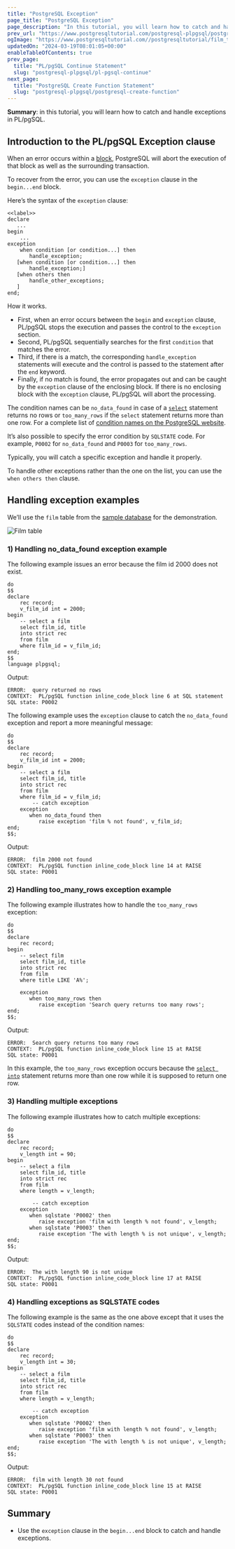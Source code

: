 ```yaml
---
title: "PostgreSQL Exception"
page_title: "PostgreSQL Exception"
page_description: "In this tutorial, you will learn how to catch and handle exceptions in PL/pgSQL."
prev_url: "https://www.postgresqltutorial.com/postgresql-plpgsql/postgresql-exception/"
ogImage: "https://www.postgresqltutorial.com//postgresqltutorial/film_table.png"
updatedOn: "2024-03-19T08:01:05+00:00"
enableTableOfContents: true
prev_page: 
  title: "PL/pgSQL Continue Statement"
  slug: "postgresql-plpgsql/pl-pgsql-continue"
next_page: 
  title: "PostgreSQL Create Function Statement"
  slug: "postgresql-plpgsql/postgresql-create-function"
---
```





**Summary**: in this tutorial, you will learn how to catch and handle exceptions in PL/pgSQL.


## Introduction to the PL/pgSQL Exception clause

When an error occurs within a [block](plpgsql-block-structure), PostgreSQL will abort the execution of that block as well as the surrounding transaction.

To recover from the error, you can use the `exception` clause in the `begin...end` block.

Here’s the syntax of the `exception` clause:


```pgsql
<<label>>
declare
   ...
begin
    ...
exception
    when condition [or condition...] then
       handle_exception;
   [when condition [or condition...] then
       handle_exception;]
   [when others then
       handle_other_exceptions;
   ]
end;
```
How it works.

* First, when an error occurs between the `begin` and `exception` clause, PL/pgSQL stops the execution and passes the control to the `exception` section.
* Second, PL/pgSQL sequentially searches for the first `condition` that matches the error.
* Third, if there is a match, the corresponding `handle_exception` statements will execute and the control is passed to the statement after the `end` keyword.
* Finally, if no match is found, the error propagates out and can be caught by the `exception` clause of the enclosing block. If there is no enclosing block with the `exception` clause, PL/pgSQL will abort the processing.

The condition names can be `no_data_found` in case of a [`select`](../postgresql-tutorial/postgresql-select) statement returns no rows or `too_many_rows` if the `select` statement returns more than one row. For a complete list of [condition names on the PostgreSQL website](https://www.postgresql.org/docs/current/errcodes-appendix.html).

It’s also possible to specify the error condition by `SQLSTATE` code. For example, `P0002` for `no_data_found` and `P0003` for `too_many_rows`.

Typically, you will catch a specific exception and handle it properly.

To handle other exceptions rather than the one on the list, you can use the `when others then` clause.


## Handling exception examples

We’ll use the `film` table from the [sample database](../postgresql-getting-started/postgresql-sample-database) for the demonstration.

![Film table](/postgresqltutorial/film_table.png)
### 1\) Handling no\_data\_found exception example

The following example issues an error because the film id 2000 does not exist.


```pgsql
do
$$
declare
	rec record;
	v_film_id int = 2000;
begin
	-- select a film 
	select film_id, title 
	into strict rec
	from film
	where film_id = v_film_id;
end;
$$
language plpgsql;

```
Output:


```shell
ERROR:  query returned no rows
CONTEXT:  PL/pgSQL function inline_code_block line 6 at SQL statement
SQL state: P0002
```
The following example uses the `exception` clause to catch the `no_data_found` exception and report a more meaningful message:


```pgsql
do
$$
declare
	rec record;
	v_film_id int = 2000;
begin
	-- select a film 
	select film_id, title 
	into strict rec
	from film
	where film_id = v_film_id;
        -- catch exception
	exception 
	   when no_data_found then 
	      raise exception 'film % not found', v_film_id;
end;
$$;
```
Output:


```shell
ERROR:  film 2000 not found
CONTEXT:  PL/pgSQL function inline_code_block line 14 at RAISE
SQL state: P0001
```

### 2\) Handling too\_many\_rows exception example

The following example illustrates how to handle the `too_many_rows` exception:


```pgsql
do
$$
declare
	rec record;
begin
	-- select film 
	select film_id, title 
	into strict rec
	from film
	where title LIKE 'A%';
	
	exception 
	   when too_many_rows then
	      raise exception 'Search query returns too many rows';
end;
$$;
```
Output:


```shell
ERROR:  Search query returns too many rows
CONTEXT:  PL/pgSQL function inline_code_block line 15 at RAISE
SQL state: P0001
```
In this example, the `too_many_rows` exception occurs because the [`select into`](https://neon.tech/postgresql/plpgsql-select-into/) statement returns more than one row while it is supposed to return one row.


### 3\) Handling multiple exceptions

The following example illustrates how to catch multiple exceptions:


```pgsql
do
$$
declare
	rec record;
	v_length int = 90;
begin
	-- select a film 
	select film_id, title 
	into strict rec
	from film
	where length = v_length;
	
        -- catch exception
	exception 
	   when sqlstate 'P0002' then 
	      raise exception 'film with length % not found', v_length;
	   when sqlstate 'P0003' then 
	      raise exception 'The with length % is not unique', v_length;
end;
$$;
```
Output:


```shell
ERROR:  The with length 90 is not unique
CONTEXT:  PL/pgSQL function inline_code_block line 17 at RAISE
SQL state: P0001
```

### 4\) Handling exceptions as SQLSTATE codes

The following example is the same as the one above except that it uses the `SQLSTATE` codes instead of the condition names:


```pgsql
do
$$
declare
	rec record;
	v_length int = 30;
begin
	-- select a film 
	select film_id, title 
	into strict rec
	from film
	where length = v_length;
	
        -- catch exception
	exception 
	   when sqlstate 'P0002' then 
	      raise exception 'film with length % not found', v_length;
	   when sqlstate 'P0003' then 
	      raise exception 'The with length % is not unique', v_length;
end;
$$;
```
Output:


```shell
ERROR:  film with length 30 not found
CONTEXT:  PL/pgSQL function inline_code_block line 15 at RAISE
SQL state: P0001
```

## Summary

* Use the `exception` clause in the `begin...end` block to catch and handle exceptions.

